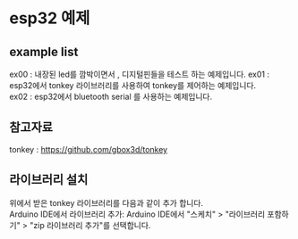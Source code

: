 # esp32 예제  

## example list

ex00 : 내장된 led를 깜박이면서 , 디지털핀들을 테스트 하는 예제입니다.
ex01 : esp32에서 tonkey 라이브러리를 사용하여 tonkey를 제어하는 예제입니다.  
ex02 : esp32에서 bluetooth serial 를 사용하는 예제입니다. 
 

## 참고자료

tonkey : https://github.com/gbox3d/tonkey  

## 라이브러리 설치
위에서 받은 tonkey 라이브러리를 다음과 같이 추가 합니다.  
Arduino IDE에서 라이브러리 추가: Arduino IDE에서 "스케치" > "라이브러리 포함하기" > "zip 라이브러리 추가"를 선택합니다.  

